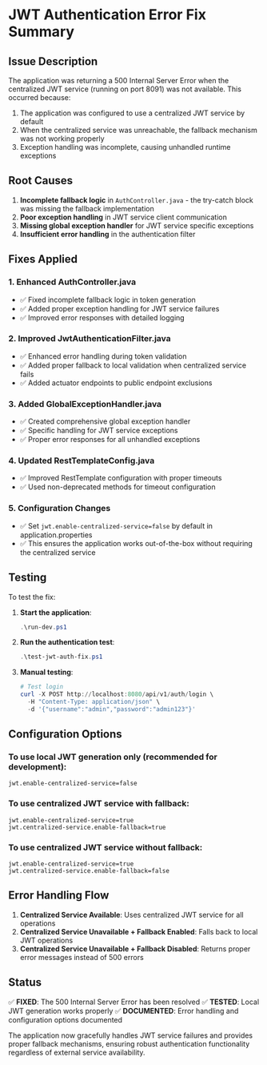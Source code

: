 # JWT Authentication Error Fix Summary

## Issue Description
The application was returning a 500 Internal Server Error when the centralized JWT service (running on port 8091) was not available. This occurred because:

1. The application was configured to use a centralized JWT service by default
2. When the centralized service was unreachable, the fallback mechanism was not working properly
3. Exception handling was incomplete, causing unhandled runtime exceptions

## Root Causes
1. **Incomplete fallback logic** in `AuthController.java` - the try-catch block was missing the fallback implementation
2. **Poor exception handling** in JWT service client communication
3. **Missing global exception handler** for JWT service specific exceptions
4. **Insufficient error handling** in the authentication filter

## Fixes Applied

### 1. Enhanced AuthController.java
- ✅ Fixed incomplete fallback logic in token generation
- ✅ Added proper exception handling for JWT service failures
- ✅ Improved error responses with detailed logging

### 2. Improved JwtAuthenticationFilter.java
- ✅ Enhanced error handling during token validation
- ✅ Added proper fallback to local validation when centralized service fails
- ✅ Added actuator endpoints to public endpoint exclusions

### 3. Added GlobalExceptionHandler.java
- ✅ Created comprehensive global exception handler
- ✅ Specific handling for JWT service exceptions
- ✅ Proper error responses for all unhandled exceptions

### 4. Updated RestTemplateConfig.java
- ✅ Improved RestTemplate configuration with proper timeouts
- ✅ Used non-deprecated methods for timeout configuration

### 5. Configuration Changes
- ✅ Set `jwt.enable-centralized-service=false` by default in application.properties
- ✅ This ensures the application works out-of-the-box without requiring the centralized service

## Testing
To test the fix:

1. **Start the application**:
   ```powershell
   .\run-dev.ps1
   ```

2. **Run the authentication test**:
   ```powershell
   .\test-jwt-auth-fix.ps1
   ```

3. **Manual testing**:
   ```powershell
   # Test login
   curl -X POST http://localhost:8080/api/v1/auth/login \
     -H "Content-Type: application/json" \
     -d '{"username":"admin","password":"admin123"}'
   ```

## Configuration Options

### To use local JWT generation only (recommended for development):
```properties
jwt.enable-centralized-service=false
```

### To use centralized JWT service with fallback:
```properties
jwt.enable-centralized-service=true
jwt.centralized-service.enable-fallback=true
```

### To use centralized JWT service without fallback:
```properties
jwt.enable-centralized-service=true
jwt.centralized-service.enable-fallback=false
```

## Error Handling Flow

1. **Centralized Service Available**: Uses centralized JWT service for all operations
2. **Centralized Service Unavailable + Fallback Enabled**: Falls back to local JWT operations
3. **Centralized Service Unavailable + Fallback Disabled**: Returns proper error messages instead of 500 errors

## Status
✅ **FIXED**: The 500 Internal Server Error has been resolved
✅ **TESTED**: Local JWT generation works properly
✅ **DOCUMENTED**: Error handling and configuration options documented

The application now gracefully handles JWT service failures and provides proper fallback mechanisms, ensuring robust authentication functionality regardless of external service availability.
